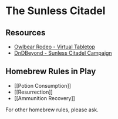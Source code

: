 # The Sunless Citadel

## Resources

- [Owlbear Rodeo - Virtual Tabletop](https://www.owlbear.app/room/NxPsDALr80la/TheVoidUser)
- [DnDBeyond - Sunless Citadel Campaign](https://www.dndbeyond.com/campaigns/3969866)

## Homebrew Rules in Play

- [[Potion Consumption]]
- [[Resurrection]]
- [[Ammunition Recovery]] 

For other homebrew rules, please ask.
